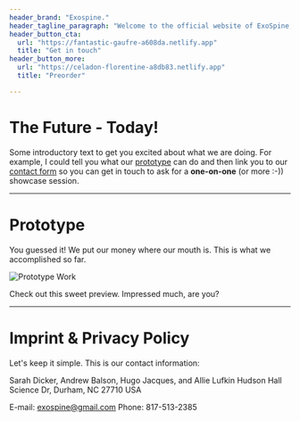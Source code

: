 ```yaml
---
header_brand: "Exospine."
header_tagline_paragraph: "Welcome to the official website of ExoSpine, the leading provider of innovative solutions for individuals with scoliosis. We extend a warm and professional welcome to you as you embark on a journey toward improved support and spine alignment."
header_button_cta:
  url: "https://fantastic-gaufre-a608da.netlify.app"
  title: "Get in touch"
header_button_more:
  url: "https://celadon-florentine-a8db83.netlify.app"
  title: "Preorder"

---
```


# The Future - Today!

Some introductory text to get you excited about what we are doing. For example, I could tell you what our [prototype](#prototype) can do and then link you to our [contact form](https://fantastic-gaufre-a608da.netlify.app) so you can get in touch to ask for a **one-on-one** (or more :-)) showcase session.

---

# Prototype

You guessed it! We put our money where our mouth is. This is what we accomplished so far.

![Prototype Work](images/prototype.jpg) <!-- https://www.pexels.com/search/product%20testing/ -->

Check out this sweet preview. Impressed much, are you?

---

# Imprint & Privacy Policy

Let's keep it simple. This is our contact information:

Sarah Dicker, Andrew Balson, Hugo Jacques, and Allie Lufkin
Hudson Hall
Science Dr, Durham, NC 27710
USA

E-mail: exospine@gmail.com
Phone: 817-513-2385